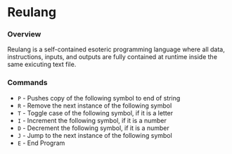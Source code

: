 # Reulang

### Overview

Reulang is a self-contained esoteric programming language where all data, instructions, inputs, and outputs are fully contained at runtime inside the same exicuting text file.

### Commands

- `P` - Pushes copy of the following symbol to end of string
- `R` - Remove the next instance of the following symbol
- `T` - Toggle case of the following symbol, if it is a letter
- `I` - Increment the following symbol, if it is a number
- `D` - Decrement the following symbol, if it is a number
- `J` - Jump to the next instance of the following symbol
- `E` - End Program
